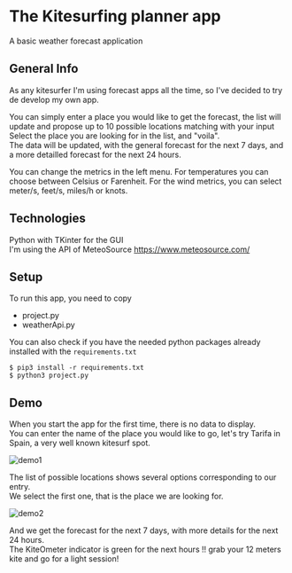 # The Kitesurfing planner app

A basic weather forecast application

## General Info

As any kitesurfer I'm using forecast apps all the time, so I've decided to try de develop my own app.

You can simply enter a place you would like to get the forecast, the list will update and propose up to 10 possible locations matching with your input  
Select the place you are looking for in the list, and "voila".  
The data will be updated, with the general forecast for the next 7 days, and a more detailled forecast for the next 24 hours.  
  
You can change the metrics in the left menu.
For temperatures you can choose between Celsius or Farenheit.
For the wind metrics, you can select meter/s, feet/s, miles/h or knots.

    

## Technologies

Python with TKinter for the GUI  
I'm using the API of MeteoSource https://www.meteosource.com/

    


## Setup

To run this app, you need to copy 
* project.py
* weatherApi.py

You can also check if you have the needed python packages already installed with the `requirements.txt`  
```
$ pip3 install -r requirements.txt
$ python3 project.py
```


## Demo

When you start the app for the first time, there is no data to display.  
You can enter the name of the place you would like to go, let's try Tarifa in Spain, a very well known kitesurf spot.  

![demo1](https://github.com/user-attachments/assets/b6f2d6af-97f4-495e-bd2f-3cd476f2907b)


The list of possible locations shows several options corresponding to our entry.  
We select the first one, that is the place we are looking for.  

![demo2](https://github.com/user-attachments/assets/eb53313c-7e41-46c6-af58-e6a729ead733)

And we get the forecast for the next 7 days, with more details for the next 24 hours.  
The KiteOmeter indicator is green for the next hours !! grab your 12 meters kite and go for a light session!  






